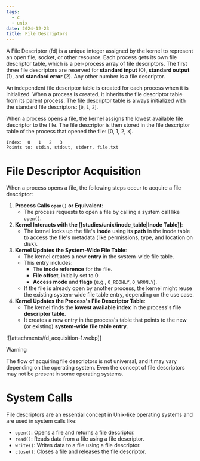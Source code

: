 ```yaml
---
tags:
  - c
  - unix
date: 2024-12-23
title: File Descriptors
---
```


A File Descriptor (fd) is a unique integer assigned by the kernel to represent an open file, socket, or other resource. Each process gets its own file descriptor table, which is a per-process array of file descriptors. The first three file descriptors are reserved for **standard input** (0), **standard output** (1), and **standard error** (2). Any other number is a file descriptor.

An independent file descriptor table is created for each process when it is initialized. When a process is created, it inherits the file descriptor table from its parent process. The file descriptor table is always initialized with the standard file descriptors: [`0`, `1`, `2`].

When a process opens a file, the kernel assigns the lowest available file descriptor to the file. The file descriptor is then stored in the file descriptor table of the process that opened the file: [0, 1, 2, `3`].

```
Index:  0   1   2   3
Points to: stdin, stdout, stderr, file.txt
```

# File Descriptor Acquisition

When a process opens a file, the following steps occur to acquire a file descriptor:

1. **Process Calls `open()` or Equivalent**:
   - The process requests to open a file by calling a system call like `open()`.
2. **Kernel Interacts with the [[studies/unix/inode_table|Inode Table]]**: 
   - The kernel looks up the file's **inode** using its **path** in the inode table to access the file's metadata (like permissions, type, and location on disk).
3. **Kernel Updates the System-Wide File Table**:
   - The kernel creates a new **entry** in the system-wide file table.
   - This entry includes:
     - The **inode reference** for the file.
     - **File offset**, initially set to 0.
     - **Access mode** and **flags** (e.g., `O_RDONLY`, `O_WRONLY`).
   - If the file is already open by another process, the kernel might reuse the existing system-wide file table entry, depending on the use case.
3. **Kernel Updates the Process's File Descriptor Table**:
   - The kernel finds the **lowest available index** in the process's **file descriptor table**.
   - It creates a new entry in the process's table that points to the new (or existing) **system-wide file table entry**.

![[attachments/fd_acquisition-1.webp]]

> [!warning]
> The flow of acquiring file descriptors is not universal, and it may vary depending on the operating system. Even the concept of file descriptors may not be present in some operating systems.

# System Calls

File descriptors are an essential concept in Unix-like operating systems and are used in system calls like:

- `open()`: Opens a file and returns a file descriptor.
- `read()`: Reads data from a file using a file descriptor.
- `write()`: Writes data to a file using a file descriptor.
- `close()`: Closes a file and releases the file descriptor.

